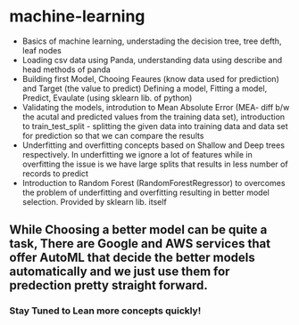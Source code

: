 # machine-learning

- Basics of machine learning, understading the decision tree, tree defth, leaf nodes 
- Loading csv data using Panda, understanding data using describe and head methods of panda 
- Building first Model, Chooing Feaures (know data used for prediction) and Target (the value to predict)  Defining a model, Fitting a model, Predict, Evaulate (using sklearn lib. of python)
- Validating the models, introdution to Mean Absolute Error (MEA- diff b/w the acutal and predicted values from the training data set), introduction to train_test_split - splitting the given data into training data and data set for prediction so that we can compare the results
- Underfitting and overfitting concepts based on Shallow and Deep trees respectively. In underfitting we ignore a lot of features while in overfitting the issue is we have large splits that results in less number of records to predict 
- Introduction to Random Forest (RandomForestRegressor) to overcomes the problem of underfitting and overfitting resulting in better model selection. Provided by sklearn lib. itself 

## While Choosing a better model can be quite a task, There are Google and AWS services that offer AutoML that decide the better models automatically and we just use them for predection pretty straight forward. 

### Stay Tuned to Lean more concepts quickly!